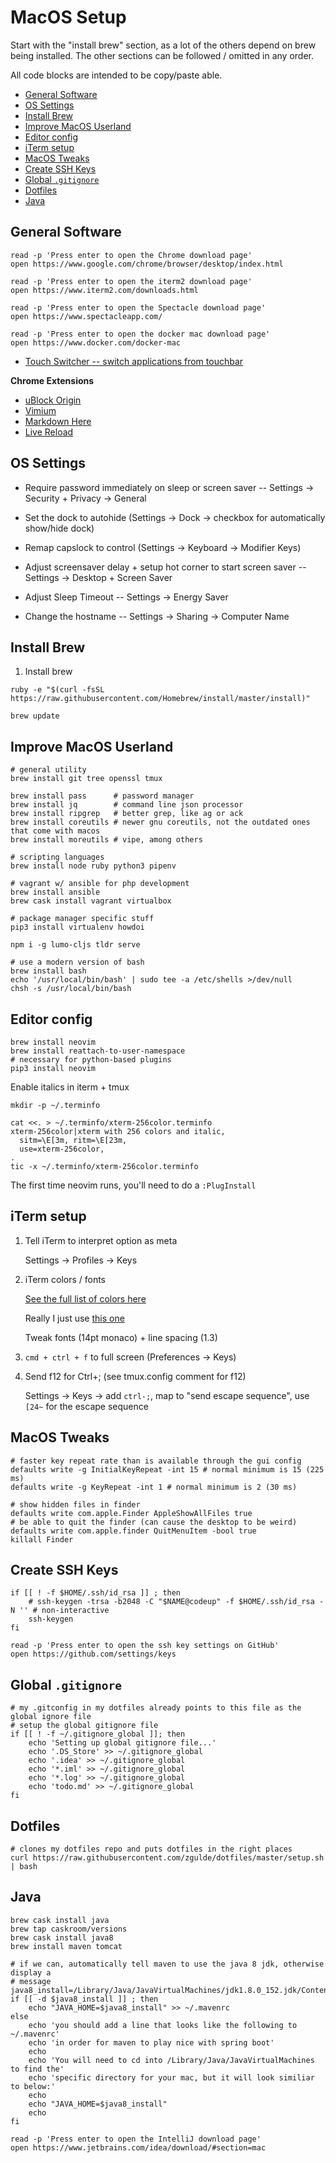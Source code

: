 # MacOS Setup

Start with the "install brew" section, as a lot of the others depend on brew
being installed. The other sections can be followed / omitted in any order.

All code blocks are intended to be copy/paste able.

* [General Software](#general-software)
* [OS Settings](#os-settings)
* [Install Brew](#install-brew)
* [Improve MacOS Userland](#improve-macos-userland)
* [Editor config](#editor-config)
* [iTerm setup](#iterm-setup)
* [MacOS Tweaks](#macos-tweaks)
* [Create SSH Keys](#create-ssh-keys)
* [Global `.gitignore`](#global-gitignore)
* [Dotfiles](#dotfiles)
* [Java](#java)

## General Software

```
read -p 'Press enter to open the Chrome download page'
open https://www.google.com/chrome/browser/desktop/index.html

read -p 'Press enter to open the iterm2 download page'
open https://www.iterm2.com/downloads.html

read -p 'Press enter to open the Spectacle download page'
open https://www.spectacleapp.com/

read -p 'Press enter to open the docker mac download page'
open https://www.docker.com/docker-mac
```

- [Touch Switcher -- switch applications from touchbar](https://hazeover.com/touchswitcher.html)

**Chrome Extensions**

- [uBlock Origin](https://chrome.google.com/webstore/detail/ublock-origin/cjpalhdlnbpafiamejdnhcphjbkeiagm)
- [Vimium](https://chrome.google.com/webstore/detail/vimium/dbepggeogbaibhgnhhndojpepiihcmeb)
- [Markdown Here](https://chrome.google.com/webstore/detail/markdown-here/elifhakcjgalahccnjkneoccemfahfoa)
- [Live Reload](https://chrome.google.com/webstore/detail/livereload/jnihajbhpnppcggbcgedagnkighmdlei)

## OS Settings

- Require password immediately on sleep or screen saver -- Settings -> Security + Privacy -> General

- Set the dock to autohide (Settings -> Dock -> checkbox for automatically show/hide dock)

- Remap capslock to control (Settings -> Keyboard -> Modifier Keys)

- Adjust screensaver delay + setup hot corner to start screen saver -- Settings -> Desktop + Screen Saver

- Adjust Sleep Timeout -- Settings -> Energy Saver

- Change the hostname -- Settings -> Sharing -> Computer Name

## Install Brew

1. Install brew

```
ruby -e "$(curl -fsSL https://raw.githubusercontent.com/Homebrew/install/master/install)"

brew update
```

## Improve MacOS Userland

```
# general utility
brew install git tree openssl tmux

brew install pass      # password manager
brew install jq        # command line json processor
brew install ripgrep   # better grep, like ag or ack
brew install coreutils # newer gnu coreutils, not the outdated ones that come with macos
brew install moreutils # vipe, among others

# scripting languages
brew install node ruby python3 pipenv

# vagrant w/ ansible for php development
brew install ansible
brew cask install vagrant virtualbox
```

```
# package manager specific stuff
pip3 install virtualenv howdoi

npm i -g lumo-cljs tldr serve
```

```
# use a modern version of bash
brew install bash
echo '/usr/local/bin/bash' | sudo tee -a /etc/shells >/dev/null
chsh -s /usr/local/bin/bash
```

## Editor config

```
brew install neovim
brew install reattach-to-user-namespace
# necessary for python-based plugins
pip3 install neovim
```

Enable italics in iterm + tmux

```
mkdir -p ~/.terminfo

cat <<. > ~/.terminfo/xterm-256color.terminfo
xterm-256color|xterm with 256 colors and italic,
  sitm=\E[3m, ritm=\E[23m,
  use=xterm-256color,
.
tic -x ~/.terminfo/xterm-256color.terminfo
```

The first time neovim runs, you'll need to do a `:PlugInstall`

## iTerm setup

1. Tell iTerm to interpret option as meta

    Settings -> Profiles -> Keys

1. iTerm colors / fonts

    [See the full list of colors here](https://github.com/mbadolato/iTerm2-Color-Schemes)

    Really I just use [this one](https://raw.githubusercontent.com/mbadolato/iTerm2-Color-Schemes/master/schemes/Atom.itermcolors)

    Tweak fonts (14pt monaco) + line spacing (1.3)

1. `cmd + ctrl + f` to full screen (Preferences -> Keys)

1. Send f12 for Ctrl+; (see tmux.config comment for f12)

    Settings -> Keys -> add `ctrl-;`, map to "send escape sequence", use `[24~` for the escape sequence

## MacOS Tweaks

```
# faster key repeat rate than is available through the gui config
defaults write -g InitialKeyRepeat -int 15 # normal minimum is 15 (225 ms)
defaults write -g KeyRepeat -int 1 # normal minimum is 2 (30 ms)

# show hidden files in finder
defaults write com.apple.Finder AppleShowAllFiles true
# be able to quit the finder (can cause the desktop to be weird)
defaults write com.apple.finder QuitMenuItem -bool true
killall Finder
```

## Create SSH Keys

```
if [[ ! -f $HOME/.ssh/id_rsa ]] ; then
    # ssh-keygen -trsa -b2048 -C "$NAME@codeup" -f $HOME/.ssh/id_rsa -N '' # non-interactive
    ssh-keygen
fi

read -p 'Press enter to open the ssh key settings on GitHub'
open https://github.com/settings/keys
```

## Global `.gitignore`

```
# my .gitconfig in my dotfiles already points to this file as the global ignore file
# setup the global gitignore file
if [[ ! -f ~/.gitignore_global ]]; then
    echo 'Setting up global gitignore file...'
    echo '.DS_Store' >> ~/.gitignore_global
    echo '.idea' >> ~/.gitignore_global
    echo '*.iml' >> ~/.gitignore_global
    echo '*.log' >> ~/.gitignore_global
    echo 'todo.md' >> ~/.gitignore_global
fi
```

## Dotfiles

```
# clones my dotfiles repo and puts dotfiles in the right places
curl https://raw.githubusercontent.com/zgulde/dotfiles/master/setup.sh | bash
```

## Java

```
brew cask install java
brew tap caskroom/versions
brew cask install java8
brew install maven tomcat

# if we can, automatically tell maven to use the java 8 jdk, otherwise display a
# message
java8_install=/Library/Java/JavaVirtualMachines/jdk1.8.0_152.jdk/Contents/Home
if [[ -d $java8_install ]] ; then
    echo "JAVA_HOME=$java8_install" >> ~/.mavenrc
else
    echo 'you should add a line that looks like the following to ~/.mavenrc'
    echo 'in order for maven to play nice with spring boot'
    echo
    echo 'You will need to cd into /Library/Java/JavaVirtualMachines to find the'
    echo 'specific directory for your mac, but it will look similiar to below:'
    echo
    echo "JAVA_HOME=$java8_install"
    echo
fi

read -p 'Press enter to open the IntelliJ download page'
open https://www.jetbrains.com/idea/download/#section=mac
```
